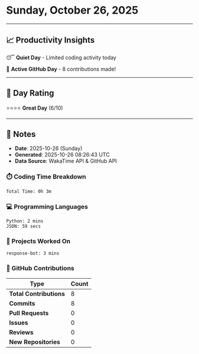 # Sunday, October 26, 2025

---

## 📈 Productivity Insights

😴 **Quiet Day** - Limited coding activity today

🚀 **Active GitHub Day** - 8 contributions made!

---

## 🎯 Day Rating

⭐⭐⭐⭐ **Great Day** (6/10)

---

## 📝 Notes

- **Date**: 2025-10-26 (Sunday)
- **Generated**: 2025-10-26 08:26:43 UTC
- **Data Source**: WakaTime API & GitHub API


### ⏱️ Coding Time Breakdown

```
Total Time: 0h 3m
```

### 💻 Programming Languages

```
Python: 2 mins
JSON: 59 secs
```

### 📂 Projects Worked On

```
response-bot: 3 mins

```


### 🐙 GitHub Contributions

| Type | Count |
|------|-------|
| **Total Contributions** | 8 |
| **Commits** | 8 |
| **Pull Requests** | 0 |
| **Issues** | 0 |
| **Reviews** | 0 |
| **New Repositories** | 0 |

